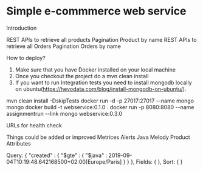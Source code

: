 # Simple e-commmerce web service

Introduction

REST APIs to retrieve all products
    Pagination
    Product by name
REST APIs to retrieve all Orders
    Pagination
    Orders by name

How to deploy?

1. Make sure that you have Docker installed on your local machine
2. Once you checkout the project do a mvn clean install
3. If you want to run Integration tests you need to install mongodb locally on ubuntu(https://hevodata.com/blog/install-mongodb-on-ubuntu/). 

mvn clean install -DskipTests
docker run -d -p 27017:27017 --name mongo mongo
docker build -t webservice:0.1.0 .
docker run -p 8080:8080 --name assignmentrun --link mongo webservice:0.3.0


URLs for health check


Things could be added or improved
Metrices
Alerts
Java Melody
Product Attributes


Query: { "created" : { "$gte" : { "$java" : 2019-09-04T10:19:48.642168500+02:00[Europe/Paris] } } }, Fields: { }, Sort: { }



    
    
    